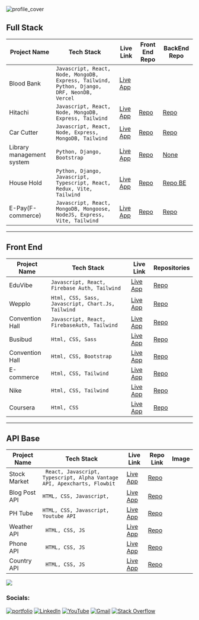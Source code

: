 <div >
  
![profile_cover](https://i.ibb.co/sSpsGqb/bb.jpg)

## Full Stack

| Project Name | Tech Stack | Live Link | Front End Repo | BackEnd Repo |
|--------------|------------|-----------|-----------|-------|
| Blood Bank    | ``` Javascript, React, Node, MongoDB, Express, Tailwind, Python, Django, DRF, NeonDB, Vercel ``` | [Live App](bloodbank-v1.vercel.app) | []() | []() |
| Hitachi    | ``` Javascript, React, Node, MongoDB, Express, Tailwind ``` | [Live App](https://hitachi-manufacturer-website-client-side.vercel.app/) | [Repo]([https://github.com/username/project1](https://github.com/techtobit/HITACHI-MANUFACTURER-WEBSITE-ClientSide)) | [Repo](https://github.com/techtobit/HITACHI-MANUFACTURER-WEBSITE-ServerSide) |
| Car Cutter    |``` Javascript, React, Node, Express, MongoDB, Tailwind ```| [Live App](https://car-cutter-full-stack-website-client-side.vercel.app/) | [Repo]([https://github.com/username/project2](https://github.com/techtobit/Car-Cutter-FullStack-Website-Client-Side)) | [Repo](https://github.com/techtobit/Car-Cutter-FullStack-Website-ServerSide) |
| Library management system    |``` Python, Django, Bootstrap ```| [Live App](https://library-ms-p5si.onrender.com/) | [Repo](https://github.com/techtobit/lms) | [None]('') |
| House Hold |``` Python, Django, Javascript, Typescript, React, Redux, Vite, Tailwind ```| [Live App](https://house-hold-theta.vercel.app/) | [Repo](https://github.com/https://github.com/techtobit/HouseHold_Front) | [Repo BE](https://github.com/techtobit/houshold_backend) |
| E-Pay(F-commerce) |``` Javascript, React, MongoDB, Mongoose, NodeJS, Express, Vite, Tailwind ```| [Live App](https://e-pay-beige.vercel.app/) | [Repo](https://github.com/techtobit/e-pay) | [Repo](https://github.com/techtobit/POYSHAPAY_SERVER_MONGOOSE) |

---

## Front End

| Project Name | Tech Stack | Live Link | Repositories |
|--------------|------------|-----------|-----------|
| EduVibe    |``` Javascript, React, Firebase Auth, Tailwind ```| [Live App](https://startling-gelato-1988ff.netlify.app/home) | [Repo](https://github.com/username/project4) | [Link](https://github.com/techtobit/Edu-Vibe-Educational-Website) |
| Wepplo    |``` Html, CSS, Sass, Javascript, Chart.Js, Tailwind ```| [Live App](https://wppoool.netlify.app/) | [Repo](https://github.com/techtobit/wppool) |
| Convention Hall |``` Javascript, React, FirebaseAuth, Tailwind ```| [Live App](https://doctor-portel-nine.vercel.app/) | [Repo](https://github.com/username/project6) | 
| Busibud   |``` Html, CSS, Sass ```| [Live App](https://busibud.vercel.app/) | [Repo](https://github.com/username/project6) | 
| Convention Hall |``` Html, CSS, Bootstrap ```| [Live App](https://cranky-carson-c98032.netlify.app/) | [Repo](https://github.com/username/project6) | 
| E-commerce |``` Html, CSS, Tailwind ```| [Live App](https://animated-medovik-0790f9.netlify.app/) | [Repo](https://github.com/username/project6) | 
| Nike |``` Html, CSS, Tailwind ```| [Live App](https://nikee-landing.netlify.app/) | [Repo](https://github.com/techtobit/nike-bootstrap) | 
| Coursera |``` Html, CSS ```| [Live App](https://stately-torte-7478ef.netlify.app/) | [Repo](https://github.com/techtobit/nike-bootstrap) | 

---

## API Base 

| Project Name | Tech Stack | Live Link | Repo Link | Image |
|--------------|------------|-----------|-----------|-------|
| Stock Market |``` React, Javascript, Typescript, Alpha Vantage API, Apexcharts, Flowbit``` | [Live App](https://github.com/techtobit/StockMarket) | [Repo](https://github.com/techtobit/StockMarket) |
| Blog Post API |``` HTML, CSS, Javascript, ``` | [Live App](https://confident-saha-d731aa.netlify.app/) | [Repo](https://github.com/techtobit/StockMarket) |
| PH Tube |``` HTML, CSS, Javascript, Youtube API ``` | [Live App](https://condescending-ardinghelli-a56222.netlify.app/) | [Repo](https://github.com/techtobit/StockMarket) |
| Weather API |``` HTML, CSS, JS``` | [Live App](https://clever-wescoff-864cc9.netlify.app/?) | [Repo](https://github.com/techtobit/StockMarket) |
| Phone API |``` HTML, CSS, JS``` | [Live App](https://condescending-ardinghelli-a56222.netlify.app/) | [Repo](https://github.com/techtobit/StockMarket) |
| Country API |``` HTML, CSS, JS``` | [Live App](https://nifty-bhaskara-4bd62e.netlify.app/) | [Repo](https://github.com/techtobit/StockMarket) |

![](https://leetcode.card.workers.dev/ashrafuddin17?theme=default&font=baloo&extension=null)

### Socials:
[![portfolio](https://img.shields.io/badge/-Website-c14438?style=flat&logo=Google-Chrome&logoColor=white&link=https://pytopia.ai)](https://ashrafuddin.vercel.app/)
[![LinkedIn](https://img.shields.io/badge/LinkedIn-%230077B5.svg?logo=linkedin&logoColor=white)](https://linkedin.com/in/ashrafuddin17)
[![YouTube](https://img.shields.io/badge/YouTube-%23FF0000.svg?logo=YouTube&logoColor=white)](https://youtube.com/c/TECHTOBITS) 
[![Gmail](https://img.shields.io/badge/-Gmail-c14438?style=flat&logo=Gmail&logoColor=white)](mailto:dev.ashraf.uddin@gmail.com)
[![Stack Overflow](https://img.shields.io/badge/-Stackoverflow-FE7A16?logo=stack-overflow&logoColor=white)](https://stackoverflow.com/users/md-ashraf-uddin)
